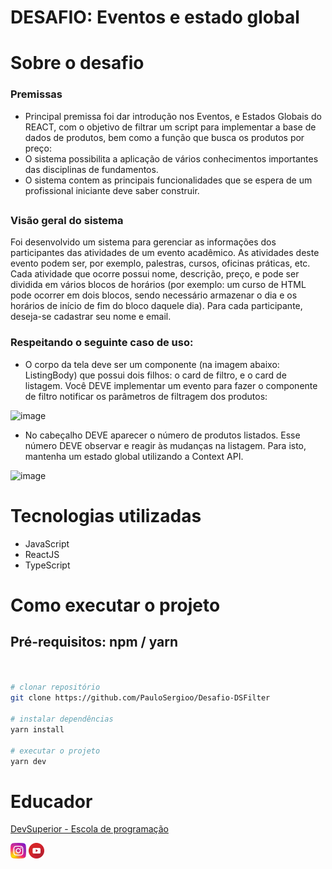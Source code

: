 # DESAFIO: Eventos e estado global

# Sobre o desafio

### Premissas

- Principal premissa foi dar introdução nos Eventos, e Estados Globais do REACT, com o objetivo de filtrar um script para implementar a base de dados de produtos, bem como a função que busca
os produtos por preço:
- O sistema possibilita a aplicação de vários conhecimentos importantes das
disciplinas de fundamentos.
- O sistema contem as principais funcionalidades que se espera de um
profissional iniciante deve saber construir.

## 

### Visão geral do sistema

Foi desenvolvido um sistema para gerenciar as informações dos participantes das atividades de um
evento acadêmico. As atividades deste evento podem ser, por exemplo, palestras, cursos, oficinas
práticas, etc. Cada atividade que ocorre possui nome, descrição, preço, e pode ser dividida em vários
blocos de horários (por exemplo: um curso de HTML pode ocorrer em dois blocos, sendo necessário
armazenar o dia e os horários de início de fim do bloco daquele dia). Para cada participante, deseja-se
cadastrar seu nome e email.


### Respeitando o seguinte caso de uso:

- O corpo da tela deve ser um componente (na imagem abaixo: ListingBody) que possui dois filhos: o card de
filtro, e o card de listagem. Você DEVE implementar um evento para fazer o componente de filtro notificar os
parâmetros de filtragem dos produtos:

![image](https://user-images.githubusercontent.com/88008441/220121688-00d7ef48-37be-40e4-8f3e-063ca69cc36e.png)

- No cabeçalho DEVE aparecer o número de produtos listados. Esse número DEVE observar e reagir às
mudanças na listagem. Para isto, mantenha um estado global utilizando a Context API.

![image](https://user-images.githubusercontent.com/88008441/220121814-a80a9558-ffdd-4390-bf16-312558ab5df6.png)


# Tecnologias utilizadas

- JavaScript
- ReactJS
- TypeScript

# Como executar o projeto

## Pré-requisitos: npm / yarn

```bash


# clonar repositório
git clone https://github.com/PauloSergioo/Desafio-DSFilter

# instalar dependências
yarn install

# executar o projeto
yarn dev

```

# Educador

[DevSuperior - Escola de programação](https://devsuperior.com.br/)

[![DevSuperior no Instagram](https://raw.githubusercontent.com/devsuperior/bds-assets/main/ds/ig-icon.png)](https://instagram.com/devsuperior.ig) ![DevSuperior no Youtube](https://raw.githubusercontent.com/devsuperior/bds-assets/main/ds/yt-icon.png)

